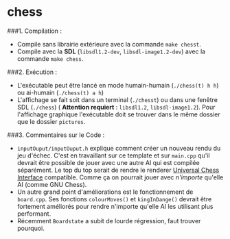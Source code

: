 chess
=====
###1. Compilation :
- Compile sans librairie extérieure avec la commande `make chesst`.
- Compile avec la **SDL** (`libsdl1.2-dev`, `libsdl-image1.2-dev`) avec la commande `make chess`.

###2. Exécution :
- L'exécutable peut être lancé en mode humain-humain (`./chess(t) h h`) ou ai-humain (`./chess(t) a h`)
- L'affichage se fait soit dans un terminal (`./chesst`) ou dans une fenêtre SDL (`./chess`) ( **Attention requiert** : `libsdl1.2`, `libsdl-image1.2`). Pour l'affichage graphique l'exécutable doit se trouver dans le même dossier que le dossier `pictures`.

###3. Commentaires sur le Code :
- `inputOuput/inputOuput.h` explique comment créer un nouveau rendu du jeu d'échec. C'est en travaillant sur ce template et sur `main.cpp` qu'il devrait être possible de jouer avec une autre AI qui est compilée séparément. Le top du top serait de rendre le renderer [Universal Chess Interface](http://wbec-ridderkerk.nl/html/UCIProtocol.html) compatible. Comme ça on pourrait jouer avec *n'importe* qu'elle AI (comme GNU Chess).
- Un autre grand point d'améliorations est le fonctionnement de `board.cpp`. Ses fonctions `colourMoves()` et `kingInDange()` devrait être fortement améliorés pour rendre n'importe qu'elle AI les utilisant plus performant.
- Récemment `Boardstate` a subit de lourde régression, faut trouver pourquoi.
